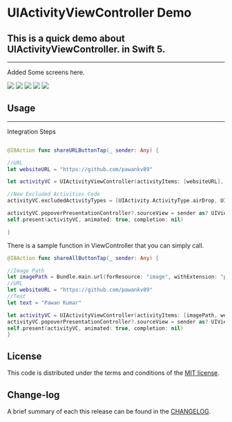 
UIActivityViewController Demo
=========

## This is a quick demo about UIActivityViewController. in Swift 5.
------------
 Added Some screens here.
 
![](https://github.com/pawankv89/UIActivityViewController-Demo/blob/master/images/screen_1.PNG)
![](https://github.com/pawankv89/UIActivityViewController-Demo/blob/master/images/screen_2.PNG)
![](https://github.com/pawankv89/UIActivityViewController-Demo/blob/master/images/screen_3.PNG)
![](https://github.com/pawankv89/UIActivityViewController-Demo/blob/master/images/screen_4.PNG)
![](https://github.com/pawankv89/UIActivityViewController-Demo/blob/master/images/screen_5.PNG)




## Usage
------------
 
Integration Steps

```swift

@IBAction func shareURLButtonTap(_ sender: Any) {

//URL
let websiteURL = "https://github.com/pawankv89"

let activityVC = UIActivityViewController(activityItems: [websiteURL], applicationActivities: nil)

//New Excluded Activities Code
activityVC.excludedActivityTypes = [UIActivity.ActivityType.airDrop, UIActivity.ActivityType.saveToCameraRoll]

activityVC.popoverPresentationController?.sourceView = sender as? UIView
self.present(activityVC, animated: true, completion: nil)

}

```

There is a sample function in ViewController that you can simply call. 

```swift
@IBAction func shareAllButtonTap(_ sender: Any) {

//Image Path
let imagePath = Bundle.main.url(forResource: "image", withExtension: "png")!
//URL
let websiteURL = "https://github.com/pawankv89"
//Text
let text = "Pawan Kumar"

let activityVC = UIActivityViewController(activityItems: [imagePath, websiteURL, text], applicationActivities: nil)
activityVC.popoverPresentationController?.sourceView = sender as? UIView
self.present(activityVC, animated: true, completion: nil)
}
```


## License

This code is distributed under the terms and conditions of the [MIT license](LICENSE).

## Change-log

A brief summary of each this release can be found in the [CHANGELOG](CHANGELOG.mdown). 
